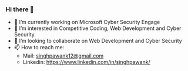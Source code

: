 ### Hi there 👋 

- 🔭 I’m currently working on Microsoft Cyber Security Engage
- 🌱 I’m interested in Competitive Coding, Web Development and Cyber Security.
- 👯 I’m looking to collaborate on Web Development and Cyber Security
- 📫 How to reach me:   
    * Mail: singhpawank12@gmail.com
    * Linkedin: https://www.linkedin.com/in/singhpawank/
    

